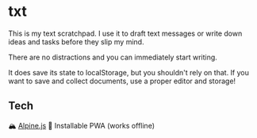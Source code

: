 # txt

This is my text scratchpad. I use it to draft text messages or write down ideas and tasks before they slip my mind.

There are no distractions and you can immediately start writing.

It does save its state to localStorage, but you shouldn't rely on that.
If you want to save and collect documents, use a proper editor and storage!

## Tech

🏔️ [Alpine.js](https://alpinejs.dev/)
📱 Installable PWA (works offline)
